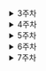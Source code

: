 <details>
  <summary>3주차</summary>
  
## 01월 06일
- [문자열 밀기 - level0](https://school.programmers.co.kr/learn/courses/30/lessons/120921) - **프로그래머스 (Programmers)**
- [주사위 게임3 - level0](https://school.programmers.co.kr/learn/courses/30/lessons/181916) - **프로그래머스 (Programmers)**
- [전국 대회 선발 고사 - level0](https://school.programmers.co.kr/learn/courses/30/lessons/181851) - **프로그래머스 (Programmers)**
## 01월 07일
- [다음에 올 숫자 - level0](https://school.programmers.co.kr/learn/courses/30/lessons/120924) - **프로그래머스 (Programmers)**
- [유한소수 판별하기 - level0](https://school.programmers.co.kr/learn/courses/30/lessons/120878) - **프로그래머스 (Programmers)**
- [저주의 숫자 3 - level0](https://school.programmers.co.kr/learn/courses/30/lessons/120871) - **프로그래머스 (Programmers)**
## 01월 08일
- [최빈값 구하기 - level0](https://school.programmers.co.kr/learn/courses/30/lessons/120812) - **프로그래머스 (Programmers)**
- [OX퀴즈 - level0](https://school.programmers.co.kr/learn/courses/30/lessons/120907) - **프로그래머스 (Programmers)**
- [특이한 정렬 - level0](https://school.programmers.co.kr/learn/courses/30/lessons/120880) - **프로그래머스 (Programmers)**
## 01월 09일
- [정수를 나선형으로 배치하기 - level0](https://school.programmers.co.kr/learn/courses/30/lessons/181832) - **프로그래머스 (Programmers)**
- [다항식 더하기 - level0](https://school.programmers.co.kr/learn/courses/30/lessons/120863) - **프로그래머스 (Programmers)**
- [등수 매기기 - level0](https://school.programmers.co.kr/learn/courses/30/lessons/120882) - **프로그래머스 (Programmers)**
## 01월 10일
- [추억 점수 - level1](https://school.programmers.co.kr/learn/courses/30/lessons/176963) - **프로그래머스 (Programmers)**
</details>
<details>
  <summary>4주차</summary>
  
## 01월 13일
- [옹알이(1) - level0](https://school.programmers.co.kr/learn/courses/30/lessons/120956) - **프로그래머스 (Programmers)**
## 01월 14일
- [완벽하지 못한 선수 - level1](https://school.programmers.co.kr/learn/courses/30/lessons/42576) - **프로그래머스 (Programmers)**
## 01월 15일
- [포켓몬 - level1](https://school.programmers.co.kr/learn/courses/30/lessons/1845) - **프로그래머스 (Programmers)**
## 01월 16일
- [k번째수 - level1](https://school.programmers.co.kr/learn/courses/30/lessons/42748) - **프로그래머스 (Programmers)**
## 01월 17일
- [의상 - level2](https://school.programmers.co.kr/learn/courses/30/lessons/42578) - **프로그래머스 (Programmers)**
</details>

<details>
  <summary>5주차</summary>

## 01월 20일
- [최소직사각형 - level1](https://school.programmers.co.kr/learn/courses/30/lessons/86491) - **프로그래머스 (Programmers)**
## 01월 21일
- [모의고사 - level1](https://school.programmers.co.kr/learn/courses/30/lessons/42840) - **프로그래머스 (Programmers)**
## 01월 22일
- [카펫 - level2](https://school.programmers.co.kr/learn/courses/30/lessons/42842) - **프로그래머스 (Programmers)**
## 01월 23일
- [문자열을 정수로 바꾸기 - level1](https://school.programmers.co.kr/learn/courses/30/lessons/12925) - **프로그래머스 (Programmers)**
## 01월 24일
- [k번째수 - level1](https://school.programmers.co.kr/learn/courses/30/lessons/42748) - **프로그래머스 (Programmers)**
</details>

<details>
  <summary>6주차</summary>

## 01월 27일
- [10807번 (개수 세기) - bronze5](https://www.acmicpc.net/problem/10807) - **백준 (Baekjoon)**
- [10871번 (X보다 작은 수) - bronze2](https://www.acmicpc.net/problem/10871) - **백준 (Baekjoon)**
## 01월 28일
- [1075번 (나누기) - bronze2](https://www.acmicpc.net/problem/1075) - **백준 (Baekjoon)**
- [2562번 (최댓값) - bronze3](https://www.acmicpc.net/problem/2562) - **백준 (Baekjoon)**
## 01월 29일
- [10810번 (공 넣기) - bronze3](https://www.acmicpc.net/problem/10810) - **백준 (Baekjoon)**
- [10813번 (공 바꾸기) - bronze2](https://www.acmicpc.net/problem/10813) - **백준 (Baekjoon)**
## 01월 30일
- [5565번 (영수증) - bronze3](https://www.acmicpc.net/problem/5565) - **백준 (Baekjoon)**
- [5618번 (공약수) - bronze2](https://www.acmicpc.net/problem/5618) - **백준 (Baekjoon)**
## 01월 31일
- [11943번 (파일 옮기기) - bronze4](https://www.acmicpc.net/problem/11943) - **백준 (Baekjoon)**
- [2525번 (오븐 시계) - bronze3](https://www.acmicpc.net/problem/2525) - **백준 (Baekjoon)**
</details>

<details>
  <summary>7주차</summary>

## 02월 03일

## 02월 04일

## 02월 05일

## 02월 06일

## 02월 07일


</details>
